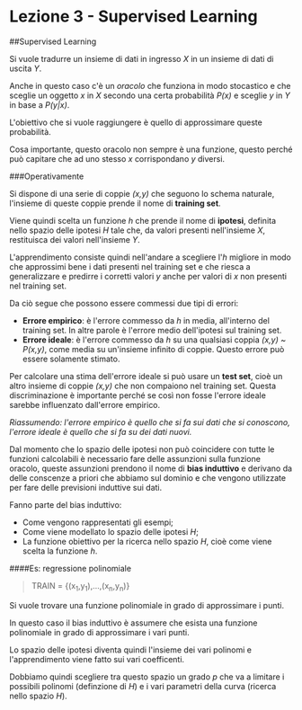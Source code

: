 # Lezione 3 - Supervised Learning

##Supervised Learning

Si vuole tradurre un insieme di dati in ingresso *X* in un insieme di dati di uscita *Y*.

Anche in questo caso c'è un _oracolo_ che funziona in modo stocastico e che sceglie un oggetto *x* in *X* secondo una certa probabilità *P(x)* e sceglie *y* in *Y* in base a *P(y|x)*.

L'obiettivo che si vuole raggiungere è quello di approssimare queste probabilità.

Cosa importante, questo oracolo non sempre è una funzione, questo perché può capitare che ad uno stesso *x* corrispondano *y* diversi.

###Operativamente 

Si dispone di una serie di coppie *(x,y)* che seguono lo schema naturale, l'insieme di queste coppie prende il nome di **training set**.

Viene quindi scelta un funzione *h* che prende il nome di **ipotesi**, definita nello spazio delle ipotesi *H* tale che, da valori presenti nell'insieme *X*, restituisca dei valori nell'insieme *Y*.

L'apprendimento consiste quindi nell'andare a scegliere l'*h* migliore in modo che approssimi bene i dati presenti nel training set e che riesca a generalizzare e predirre i corretti valori *y* anche per valori di *x* non presenti nel training set.

Da ciò segue che possono essere commessi due tipi di errori:

- **Errore empirico**: è l'errore commesso da *h* in media, all'interno del training set. In altre parole è l'errore medio dell'ipotesi sul training set.
- **Errore ideale**: è l'errore commesso da *h* su una qualsiasi coppia *(x,y) ~ P(x,y)*, come media su un'insieme infinito di coppie. Questo errore può essere solamente stimato.

Per calcolare una stima dell'errore ideale si può usare un **test set**, cioè un altro insieme di coppie *(x,y)* che non compaiono nel training set. Questa discriminazione è importante perché se così non fosse l'errore ideale sarebbe influenzato dall'errore empirico.

_Riassumendo: l'errore empirico è quello che si fa sui dati che si conoscono, l'errore ideale è quello che si fa su dei dati nuovi._

Dal momento che lo spazio delle ipotesi non può coincidere con tutte le funzioni calcolabili è  necessario fare delle assunzioni sulla funzione oracolo, queste assunzioni prendono il nome di **bias induttivo** e derivano da delle conscenze a priori che abbiamo sul dominio e che vengono utilizzate per fare delle previsioni induttive sui dati.

Fanno parte del bias induttivo:

- Come vengono rappresentati gli esempi;
- Come viene modellato lo spazio delle ipotesi *H*;
- La funzione obiettivo per la ricerca nello spazio *H*, cioè come viene scelta la funzione *h*.

####Es: regressione polinomiale

> TRAIN = {(x<sub>1</sub>,y<sub>1</sub>),...,(x<sub>n</sub>,y<sub>n</sub>)}

Si vuole trovare una funzione polinomiale in grado di approssimare i punti.

In questo caso il bias induttivo è assumere che esista una funzione polinomiale in grado di approssimare i vari punti.

Lo spazio delle ipotesi diventa quindi l'insieme dei vari polinomi e l'apprendimento viene fatto sui vari coefficenti.

Dobbiamo quindi scegliere tra questo spazio un grado *p* che va a limitare i possibili polinomi (definzione di *H*) e i vari parametri della curva (ricerca nello spazio *H*).






























